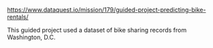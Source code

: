 
https://www.dataquest.io/mission/179/guided-project-predicting-bike-rentals/

This guided project used a dataset of bike sharing records from Washington, D.C.
